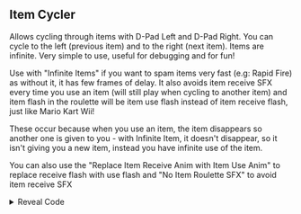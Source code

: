 ## Item Cycler

Allows cycling through items with D-Pad Left and D-Pad Right. You can cycle to the left (previous item) and to the right (next item). Items are infinite. Very simple to use, useful for debugging and for fun!

Use with "Infinite Items" if you want to spam items very fast (e.g: Rapid Fire) as without it, it has few frames of delay. It also avoids item receive SFX every time you use an item (will still play when cycling to another item) and item flash in the roulette will be item use flash instead of item receive flash, just like Mario Kart Wii!

These occur because when you use an item, the item disappears so another one is given to you - with Infinite Item, it doesn't disappear, so it isn't giving you a new item, instead you have infinite use of the item.

You can also use the "Replace Item Receive Anim with Item Use Anim" to replace receive flash with use flash and "No Item Roulette SFX" to avoid item receive SFX

<details>
<summary>Reveal Code</summary>

If you don't want to make the item infinite, replace 0A000004 with 00000000 - You will cycle through items but it will disappear once used, allowing you to obtain items from boxes normally. Pressing the cycle button again will give you the hacked item again

```armv7
002D1DF4 E35500FF
002D203C EB0EB810
E0680084 000000A8
E1A04000 E92D403F 
E590202C E5922000 
E5D23098 E3530001 
05D2309E 03530000 
1A00001D E59F3078 
E28F4078 E5D41001 
E5933000 E5D02038 
E35200FF 0A000004 
E3130030 0A000011 
E5D42000 E3520000 
1A00000E E3130010 
12811001 E3130020 
12411001 E3510000 
B3A01013 E351000F 
03A01011 E3510010 
03A0100E E3510013 
C3A01000 E5C41001 
E59F2010 E12FFF32 
E3A02001 03A02000 
E5C42000 E8BD803F 
002D1DD4 10002028 
```
</details>